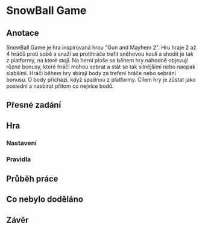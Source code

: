 # SnowBall Game

## Anotace
SnowBall Game je hra inspirovaná hrou "Gun and Mayhem 2". 
Hru hraje 2 až 4 hráčů proti sobě a snaží se protihráče trefit sněhovou koulí a shodit je tak z platformy, na které stojí. 
Na herní ploše se během hry náhodně objevují různé bonusy, které hráči mohou sebrat a stát se tak silnějšími nebo naopak slabšími. 
Hráči během hry sbírají body za trefení hráče nebo sebrání bonusu. O body přichází, když spadnou z platformy. 
Cílem hry je zůstat jako poslední a nasbírat přitom co nejvíce bodů.

## Přesné zadání

## Hra

### Nastavení

### Pravidla

## Průběh práce

## Co nebylo doděláno

## Závěr
